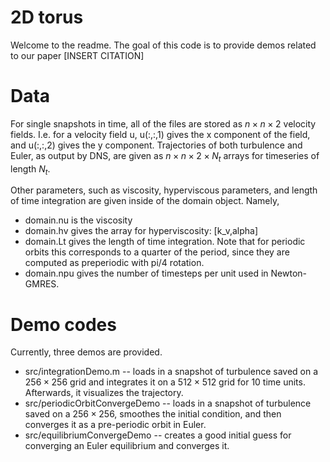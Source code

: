 # 2D torus
Welcome to the readme. The goal of this code is to provide demos related to our paper [INSERT CITATION]
# Data
For single snapshots in time, all of the files are stored as $n \times n \times 2$ velocity fields. I.e. for a velocity field u, u(:,:,1) gives the x component of the field, and u(:,:,2) gives the y component. Trajectories of both turbulence and Euler, as output by DNS, are given as $n\times n\times2\times N_t$ arrays for timeseries of length $N_t$.

Other parameters, such as viscosity, hyperviscous parameters, and length of time integration are given inside of the domain object. Namely,
* domain.nu is the viscosity
* domain.hv gives the array for hyperviscosity: [k_v,alpha]
* domain.Lt gives the length of time integration. Note that for periodic orbits this corresponds to a quarter of the period, since they are computed as preperiodic with pi/4 rotation.
* domain.npu gives the number of timesteps per unit used in Newton-GMRES.
# Demo codes
Currently, three demos are provided. 
* src/integrationDemo.m -- loads in a snapshot of turbulence saved on a $256\times256$ grid and integrates it on a $512\times512$ grid for 10 time units. Afterwards, it visualizes the trajectory.
* src/periodicOrbitConvergeDemo -- loads in a snapshot of turbulence saved on a $256\times256$, smoothes the initial condition, and then converges it as a pre-periodic orbit in Euler.
* src/equilibriumConvergeDemo -- creates a good initial guess for converging an Euler equilibrium and converges it.
